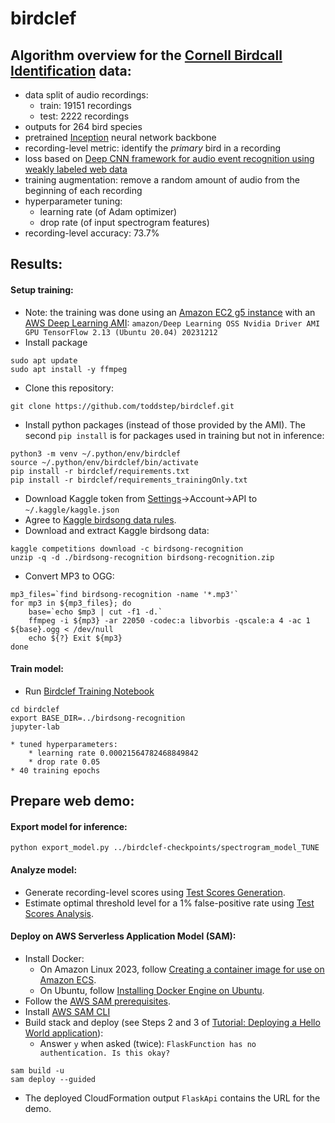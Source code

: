 # birdclef

## Algorithm overview for the [Cornell Birdcall Identification](https://www.kaggle.com/competitions/birdsong-recognition) data:
* data split of audio recordings:
    * train: 19151 recordings
    * test: 2222 recordings
* outputs for 264 bird species
* pretrained [Inception](https://openaccess.thecvf.com/content_cvpr_2016/papers/Szegedy_Rethinking_the_Inception_CVPR_2016_paper.pdf) neural network backbone
* recording-level metric: identify the _primary_ bird in a recording
* loss based on [Deep CNN framework for audio event recognition using weakly labeled web data](https://deepai.org/publication/deep-cnn-framework-for-audio-event-recognition-using-weakly-labeled-web-data)
* training augmentation: remove a random amount of audio from the beginning of each recording
* hyperparameter tuning:
    *  learning rate (of Adam optimizer)
    *  drop rate (of input spectrogram features)
* recording-level accuracy: 73.7%

## Results:

#### Setup training:
* Note: the training was done using an [Amazon EC2 g5 instance](https://aws.amazon.com/ec2/instance-types/g5/)
  with an [AWS Deep Learning AMI](https://docs.aws.amazon.com/dlami/latest/devguide/appendix-ami-release-notes.html):
  ```amazon/Deep Learning OSS Nvidia Driver AMI GPU TensorFlow 2.13 (Ubuntu 20.04) 20231212```
* Install package
```
sudo apt update
sudo apt install -y ffmpeg
```
* Clone this repository:
```
git clone https://github.com/toddstep/birdclef.git
```
* Install python packages (instead of those provided by the AMI). The second `pip install` is for packages used in training but not in inference:
```
python3 -m venv ~/.python/env/birdclef
source ~/.python/env/birdclef/bin/activate
pip install -r birdclef/requirements.txt
pip install -r birdclef/requirements_trainingOnly.txt
```
* Download Kaggle token from [Settings](https://www.kaggle.com/settings)->Account->API to `~/.kaggle/kaggle.json`
* Agree to [Kaggle birdsong data rules](https://www.kaggle.com/competitions/birdsong-recognition/data).
* Download and extract Kaggle birdsong data:
```
kaggle competitions download -c birdsong-recognition
unzip -q -d ./birdsong-recognition birdsong-recognition.zip
```
* Convert MP3 to OGG:
```
mp3_files=`find birdsong-recognition -name '*.mp3'`
for mp3 in ${mp3_files}; do
    base=`echo $mp3 | cut -f1 -d.`
    ffmpeg -i ${mp3} -ar 22050 -codec:a libvorbis -qscale:a 4 -ac 1 ${base}.ogg < /dev/null
    echo ${?} Exit ${mp3}
done
```


#### Train model:
* Run [Birdclef Training Notebook](birdclef-modeling.ipynb)
```
cd birdclef
export BASE_DIR=../birdsong-recognition
jupyter-lab
```
    * tuned hyperparameters:
        * learning rate 0.00021564782468849842
        * drop rate 0.05
    * 40 training epochs

## Prepare web demo:
#### Export model for inference:
```
python export_model.py ../birdclef-checkpoints/spectrogram_model_TUNE
```

#### Analyze model:
* Generate recording-level scores using [Test Scores Generation](test_scores.ipynb).
* Estimate optimal threshold level for a 1% false-positive rate using [Test Scores Analysis](analyze.ipynb).

#### Deploy on AWS Serverless Application Model (SAM):
* Install Docker:
    * On Amazon Linux 2023, follow [Creating a container image for use on Amazon ECS](https://docs.aws.amazon.com/AmazonECS/latest/developerguide/create-container-image.html).
    * On Ubuntu, follow [Installing Docker Engine on Ubuntu](https://docs.docker.com/engine/install/ubuntu/).
* Follow the [AWS SAM prerequisites](https://docs.aws.amazon.com/serverless-application-model/latest/developerguide/prerequisites.html).
* Install [AWS SAM CLI](https://docs.aws.amazon.com/serverless-application-model/latest/developerguide/install-sam-cli.html)
* Build stack and deploy (see Steps 2 and 3 of [Tutorial: Deploying a Hello World application](https://docs.aws.amazon.com/serverless-application-model/latest/developerguide/serverless-getting-started-hello-world.html)):
    * Answer `y` when asked (twice):
      ```FlaskFunction has no authentication. Is this okay? ```
```
sam build -u
sam deploy --guided
```
* The deployed CloudFormation output `FlaskApi` contains the URL for the demo.
